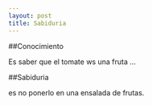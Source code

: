```yaml
---
layout: post
title: Sabiduria
---
```


##Conocimiento

Es saber que el tomate ws una fruta ...

<!--more-->

##Sabiduria

es no ponerlo en una ensalada de frutas.
